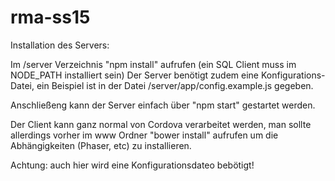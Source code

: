 # rma-ss15

Installation des Servers:

Im /server Verzeichnis "npm install" aufrufen (ein SQL Client muss im NODE_PATH installiert sein)
Der Server benötigt zudem eine Konfigurations-Datei,
ein Beispiel ist in der Datei /server/app/config.example.js gegeben.

Anschließeng kann der Server einfach über "npm start" gestartet werden.

Der Client kann ganz normal von Cordova verarbeitet werden, man sollte allerdings vorher
im www Ordner "bower install" aufrufen um die Abhängigkeiten (Phaser, etc) zu installieren.

Achtung: auch hier wird eine Konfigurationsdateo bebötigt!